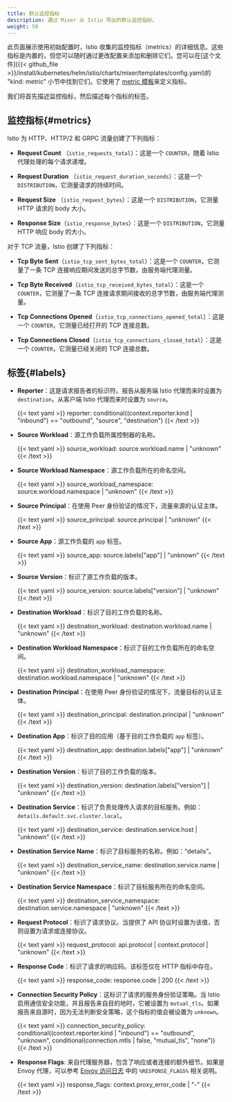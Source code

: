 ```yaml
---
title: 默认监控指标
description: 通过 Mixer 从 Istio 导出的默认监控指标。
weight: 50
---
```


此页面展示使用初始配置时，Istio 收集的监控指标（metrics）的详细信息。这些指标是内置的，但您可以随时通过更改配置来添加和删除它们。您可以在[这个文件]({{< github_file >}}/install/kubernetes/helm/istio/charts/mixer/templates/config.yaml)的 "kind: metric” 小节中找到它们。它使用了 [metric 模板](/zh/docs/reference/config/policy-and-telemetry/templates/metric/)来定义指标。

我们将首先描述监控指标，然后描述每个指标的标签。

## 监控指标{#metrics}

Istio 为 HTTP、HTTP/2 和 GRPC 流量创建了下列指标：

* **Request Count** （`istio_requests_total`）：这是一个 `COUNTER`，随着 Istio 代理处理的每个请求递增。

* **Request Duration** （`istio_request_duration_seconds`）：这是一个 `DISTRIBUTION`，它测量请求的持续时间。

* **Request Size** （`istio_request_bytes`）：这是一个 `DISTRIBUTION`，它测量 HTTP 请求的 body 大小。

* **Response Size**（`istio_response_bytes`）：这是一个 `DISTRIBUTION`，它测量 HTTP 响应 body 的大小。

对于 TCP 流量，Istio 创建了下列指标：

* **Tcp Byte Sent**（`istio_tcp_sent_bytes_total`）：这是一个 `COUNTER`，它测量了一条 TCP 连接响应期间发送的总字节数，由服务端代理测量。

* **Tcp Byte Received**（`istio_tcp_received_bytes_total`）：这是一个 `COUNTER`，它测量了一条 TCP 连接请求期间接收的总字节数，由服务端代理测量。

* **Tcp Connections Opened**（`istio_tcp_connections_opened_total`）：这是一个 `COUNTER`，它测量已经打开的 TCP 连接总数。

* **Tcp Connections Closed**（`istio_tcp_connections_closed_total`）：这是一个 `COUNTER`，它测量已经关闭的 TCP 连接总数。

## 标签{#labels}

* **Reporter**：这是请求报告者的标识符。报告从服务端 Istio 代理而来时设置为 `destination`，从客户端 Istio 代理而来时设置为 `source`。

    {{< text yaml >}}
    reporter: conditional((context.reporter.kind | "inbound") == "outbound", "source", "destination")
    {{< /text >}}

* **Source Workload**：源工作负载所属控制器的名称。

    {{< text yaml >}}
    source_workload: source.workload.name | "unknown"
    {{< /text >}}

* **Source Workload Namespace**：源工作负载所在的命名空间。

    {{< text yaml >}}
    source_workload_namespace: source.workload.namespace | "unknown"
    {{< /text >}}

* **Source Principal**：在使用 Peer 身份验证的情况下，流量来源的认证主体。

    {{< text yaml >}}
    source_principal: source.principal | "unknown"
    {{< /text >}}

* **Source App**：源工作负载的 `app` 标签。

    {{< text yaml >}}
    source_app: source.labels["app"] | "unknown"
    {{< /text >}}

* **Source Version**：标识了源工作负载的版本。

    {{< text yaml >}}
    source_version: source.labels["version"] | "unknown"
    {{< /text >}}

* **Destination Workload**：标识了目的工作负载的名称。

    {{< text yaml >}}
    destination_workload: destination.workload.name | "unknown"
    {{< /text >}}

* **Destination Workload Namespace**：标识了目的工作负载所在的命名空间。

    {{< text yaml >}}
    destination_workload_namespace: destination.workload.namespace | "unknown"
    {{< /text >}}

* **Destination Principal**：在使用 Peer 身份验证的情况下，流量目标的认证主体。

    {{< text yaml >}}
    destination_principal: destination.principal | "unknown"
    {{< /text >}}

* **Destination App**：标识了目的应用（基于目的工作负载的 `app` 标签）。

    {{< text yaml >}}
    destination_app: destination.labels["app"] | "unknown"
    {{< /text >}}

* **Destination Version**：标识了目的工作负载的版本。

    {{< text yaml >}}
    destination_version: destination.labels["version"] | "unknown"
    {{< /text >}}

* **Destination Service**：标识了负责处理传入请求的目标服务。例如：`details.default.svc.cluster.local`。

    {{< text yaml >}}
    destination_service: destination.service.host | "unknown"
    {{< /text >}}

* **Destination Service Name**：标识了目标服务的名称。例如：“details”。

    {{< text yaml >}}
    destination_service_name: destination.service.name | "unknown"
    {{< /text >}}

* **Destination Service Namespace**：标识了目标服务所在的命名空间。

    {{< text yaml >}}
    destination_service_namespace: destination.service.namespace | "unknown"
    {{< /text >}}

* **Request Protocol**：标识了请求协议。当提供了 API 协议时设置为该值，否则设置为请求或连接协议。

    {{< text yaml >}}
    request_protocol: api.protocol | context.protocol | "unknown"
    {{< /text >}}

* **Response Code**：标识了请求的响应码。该标签仅在 HTTP 指标中存在。

    {{< text yaml >}}
    response_code: response.code | 200
    {{< /text >}}

* **Connection Security Policy**：这标识了请求的服务身份验证策略。当 Istio 启用通信安全功能，并且报告来自目的地时，它被设置为 `mutual_tls`。如果报告来自源时，因为无法判断安全策略，这个指标的值会被设置为 `unknown`。

    {{< text yaml >}}
    connection_security_policy: conditional((context.reporter.kind | "inbound") == "outbound", "unknown", conditional(connection.mtls | false, "mutual_tls", "none"))
    {{< /text >}}

* **Response Flags**: 来自代理服务器，包含了响应或者连接的额外细节。如果是 Envoy 代理，可以参考 [Envoy 访问日志](https://www.envoyproxy.io/docs/envoy/latest/configuration/observability/access_log#configuration) 中的  `%RESPONSE_FLAGS%` 相关说明。

    {{< text yaml >}}
    response_flags: context.proxy_error_code | "-"
    {{< /text >}}
